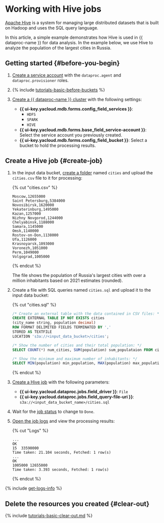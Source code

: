 # Working with Hive jobs

[Apache Hive](https://hive.apache.org/) is a system for managing large distributed datasets that is built on Hadoop and uses the SQL query language.

In this article, a simple example demonstrates how Hive is used in {{ dataproc-name }} for data analysis. In the example below, we use Hive to analyze the population of the largest cities in  Russia.  

## Getting started {#before-you-begin}

1. [Create a service account](../../iam/operations/sa/create.md) with the `dataproc.agent` and `dataproc.provisioner` roles.

1. {% include [tutorials-basic-before-buckets](../../_includes/data-proc/tutorials/basic-before-buckets.md) %}

1. [Create a {{ dataproc-name }} cluster](../operations/cluster-create.md) with the following settings:

   * **{{ ui-key.yacloud.mdb.forms.config_field_services }}**:
      * `HDFS`
      * `SPARK`
      * `HIVE`
   * **{{ ui-key.yacloud.mdb.forms.base_field_service-account }}**: Select the service account you previously created.
   * **{{ ui-key.yacloud.mdb.forms.config_field_bucket }}**: Select a bucket to hold the processing results.

## Create a Hive job {#create-job}

1. In the input data bucket, [create a folder](../../storage/operations/objects/upload.md) named `cities` and upload the `cities.csv` file to it for processing:

   
   {% cut "cities.csv" %}

   ```text
   Moscow,12655000
   Saint Petersburg,5384000
   Novosibirsk,1620000
   Yekaterinburg,1495000
   Kazan,1257000
   Nizhny Novgorod,1244000
   Chelyabinsk,1188000
   Samara,1145000
   Omsk,1140000
   Rostov-on-Don,1138000
   Ufa,1126000
   Krasnoyarsk,1093000
   Voronezh,1051000
   Perm,1049000
   Volgograd,1005000
   ```

   {% endcut %}

   The file shows the population of Russia's largest cities with over a million inhabitants based on 2021 estimates (rounded).



1. Create a file with SQL queries named `cities.sql` and upload it to the input data bucket:

   {% cut "cities.sql" %}

   ```sql
   /* Create an external table with the data contained in CSV files: */
   CREATE EXTERNAL TABLE IF NOT EXISTS cities
   (city_name string, population decimal)
   ROW FORMAT DELIMITED FIELDS TERMINATED BY ','
   STORED AS TEXTFILE
   LOCATION 's3a://<input_data_bucket>/cities';

   /* Show the number of cities and their total population: */
   SELECT COUNT(*) num_cities, SUM(population) sum_populataion FROM cities;

   /* Show the minimum and maximum number of inhabitants: */
   SELECT MIN(population) min_population, MAX(population) max_population FROM cities;
   ```

   {% endcut %}

1. [Create a Hive job](../operations/jobs-hive#create) with the following parameters:

   * **{{ ui-key.yacloud.dataproc.jobs.field_driver }}**: `File`
   * **{{ ui-key.yacloud.dataproc.jobs.field_query-file-uri }}**: `s3a://<input_data_bucket_name>/cities.sql`

1. Wait for the [job status](../operations/jobs-spark.md#get-info) to change to `Done`.


1. [Open the job logs](../operations/jobs-hive#get-logs) and view the processing results:

   {% cut "Logs" %}

   ```text
   ...
   OK
   15  33590000
   Time taken: 21.104 seconds, Fetched: 1 row(s)
   ...
   OK
   1005000 12655000
   Time taken: 3.393 seconds, Fetched: 1 row(s)
   ```

   {% endcut %}


{% include [get-logs-info](../../_includes/data-proc/note-info-get-logs.md) %}

## Delete the resources you created {#clear-out}

{% include [tutorials-basic-clear-out.md](../../_includes/data-proc/tutorials/basic-clear-out.md) %}
